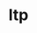 ---
link_name: ltp
project_project_url: https://github.com/linux-test-project/ltp/commit/
title: ltp
---